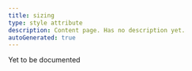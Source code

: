 ```yaml
---
title: sizing
type: style attribute
description: Content page. Has no description yet.
autoGenerated: true
---
```


Yet to be documented